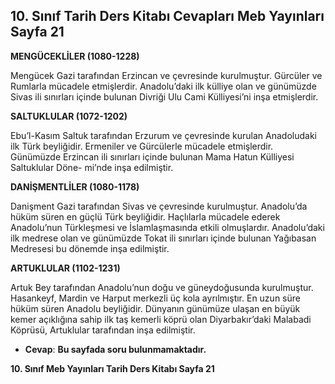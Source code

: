 ## 10. Sınıf Tarih Ders Kitabı Cevapları Meb Yayınları Sayfa 21

**MENGÜCEKLİLER (1080-1228)**

Mengücek Gazi tarafından Erzincan ve çevresinde kurulmuştur. Gürcüler ve Rumlarla mücadele etmişlerdir. Anadolu’daki ilk külliye olan ve günümüzde Sivas ili sınırları içinde bulunan Divriği Ulu Cami Külliyesi’ni inşa etmişlerdir.

**SALTUKLULAR (1072-1202)**

Ebu’l-Kasım Saltuk tarafından Erzurum ve çevresinde kurulan Anadoludaki ilk Türk beyliğidir. Ermeniler ve Gürcülerle mücadele etmişlerdir. Günümüzde Erzincan ili sınırları içinde bulunan Mama Hatun Külliyesi Saltuklular Döne- mi’nde inşa edilmiştir.

**DANİŞMENTLİLER (1080-1178)**

Danişment Gazi tarafından Sivas ve çevresinde kurulmuştur. Anadolu’da hüküm süren en güçlü Türk beyliğidir. Haçlılarla mücadele ederek Anadolu’nun Türkleşmesi ve İslamlaşmasında etkili olmuşlardır. Anadolu’daki ilk medrese olan ve günümüzde Tokat ili sınırları içinde bulunan Yağıbasan Medresesi bu dönemde inşa edilmiştir.

**ARTUKLULAR (1102-1231)**

Artuk Bey tarafından Anadolu’nun doğu ve güneydoğusunda kurulmuştur. Hasankeyf, Mardin ve Harput merkezli üç kola ayrılmıştır. En uzun süre hüküm süren Anadolu beyliğidir. Dünyanın günümüze ulaşan en büyük kemer açıklığına sahip ilk taş kemerli köprü olan Diyarbakır’daki Malabadi Köprüsü, Artuklular tarafından inşa edilmiştir.

* **Cevap**: **Bu sayfada soru bulunmamaktadır.**

**10. Sınıf Meb Yayınları Tarih Ders Kitabı Sayfa 21**